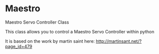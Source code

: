 # Maestro
Maestro Servo Controller Class

This class allows you to control a Maestro Servo Controller within python

It is based on the work by martin saint here: http://martinsant.net/?page_id=479

